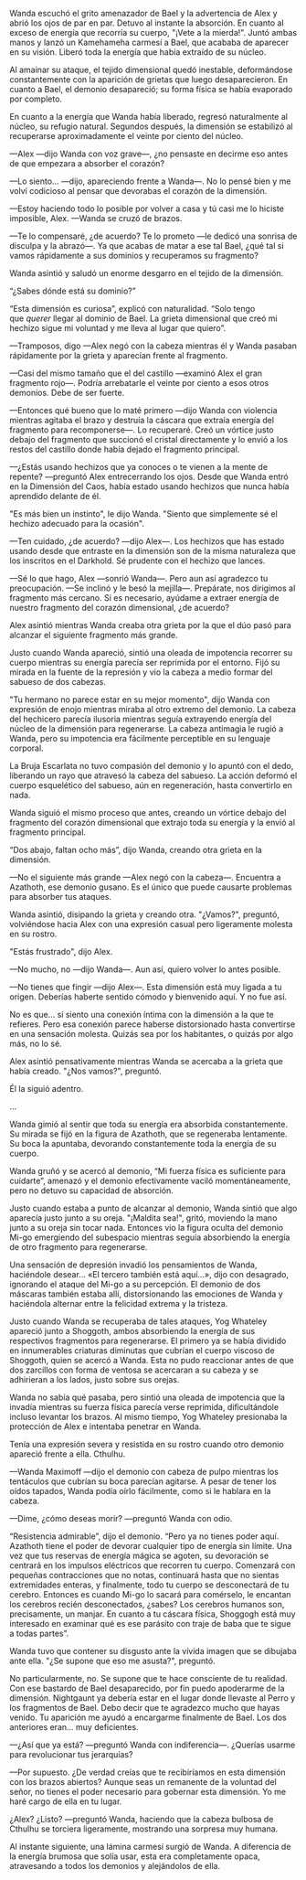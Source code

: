 
Wanda escuchó el grito amenazador de Bael y la advertencia de Alex y abrió los ojos de par en par. Detuvo al instante la absorción. En cuanto al exceso de energía que recorría su cuerpo, "¡Vete a la mierda!". Juntó ambas manos y lanzó un Kamehameha carmesí a Bael, que acababa de aparecer en su visión. Liberó toda la energía que había extraído de su núcleo.

Al amainar su ataque, el tejido dimensional quedó inestable, deformándose constantemente con la aparición de grietas que luego desaparecieron. En cuanto a Bael, el demonio desapareció; su forma física se había evaporado por completo.

En cuanto a la energía que Wanda había liberado, regresó naturalmente al núcleo, su refugio natural. Segundos después, la dimensión se estabilizó al recuperarse aproximadamente el veinte por ciento del núcleo.

—Alex —dijo Wanda con voz grave—, ¿no pensaste en decirme eso antes de que empezara a absorber el corazón?

—Lo siento... —dijo, apareciendo frente a Wanda—. No lo pensé bien y me volví codicioso al pensar que devorabas el corazón de la dimensión.

—Estoy haciendo todo lo posible por volver a casa y tú casi me lo hiciste imposible, Alex. —Wanda se cruzó de brazos.

—Te lo compensaré, ¿de acuerdo? Te lo prometo —le dedicó una sonrisa de disculpa y la abrazó—. Ya que acabas de matar a ese tal Bael, ¿qué tal si vamos rápidamente a sus dominios y recuperamos su fragmento?

Wanda asintió y saludó un enorme desgarro en el tejido de la dimensión.

“¿Sabes dónde está su dominio?”

“Esta dimensión es curiosa”, explicó con naturalidad. “Solo tengo que _querer_ llegar al dominio de Bael. La grieta dimensional que creó mi hechizo sigue mi voluntad y me lleva al lugar que quiero”.

—Tramposos, digo —Alex negó con la cabeza mientras él y Wanda pasaban rápidamente por la grieta y aparecían frente al fragmento.

—Casi del mismo tamaño que el del castillo —examinó Alex el gran fragmento rojo—. Podría arrebatarle el veinte por ciento a esos otros demonios. Debe de ser fuerte.

—Entonces qué bueno que lo maté primero —dijo Wanda con violencia mientras agitaba el brazo y destruía la cáscara que extraía energía del fragmento para recomponerse—. Lo recuperaré. Creó un vórtice justo debajo del fragmento que succionó el cristal directamente y lo envió a los restos del castillo donde había dejado el fragmento principal.

—¿Estás usando hechizos que ya conoces o te vienen a la mente de repente? —preguntó Alex entrecerrando los ojos. Desde que Wanda entró en la Dimensión del Caos, había estado usando hechizos que nunca había aprendido delante de él.

"Es más bien un instinto", le dijo Wanda. "Siento que simplemente sé el hechizo adecuado para la ocasión".

—Ten cuidado, ¿de acuerdo? —dijo Alex—. Los hechizos que has estado usando desde que entraste en la dimensión son de la misma naturaleza que los inscritos en el Darkhold. Sé prudente con el hechizo que lances.

—Sé lo que hago, Alex —sonrió Wanda—. Pero aun así agradezco tu preocupación. —Se inclinó y le besó la mejilla—. Prepárate, nos dirigimos al fragmento más cercano. Si es necesario, ayúdame a extraer energía de nuestro fragmento del corazón dimensional, ¿de acuerdo?

Alex asintió mientras Wanda creaba otra grieta por la que el dúo pasó para alcanzar el siguiente fragmento más grande.

Justo cuando Wanda apareció, sintió una oleada de impotencia recorrer su cuerpo mientras su energía parecía ser reprimida por el entorno. Fijó su mirada en la fuente de la represión y vio la cabeza a medio formar del sabueso de dos cabezas.

"Tu hermano no parece estar en su mejor momento", dijo Wanda con expresión de enojo mientras miraba al otro extremo del demonio. La cabeza del hechicero parecía ilusoria mientras seguía extrayendo energía del núcleo de la dimensión para regenerarse. La cabeza antimagia le rugió a Wanda, pero su impotencia era fácilmente perceptible en su lenguaje corporal.

La Bruja Escarlata no tuvo compasión del demonio y lo apuntó con el dedo, liberando un rayo que atravesó la cabeza del sabueso. La acción deformó el cuerpo esquelético del sabueso, aún en regeneración, hasta convertirlo en nada.

Wanda siguió el mismo proceso que antes, creando un vórtice debajo del fragmento del corazón dimensional que extrajo toda su energía y la envió al fragmento principal.

“Dos abajo, faltan ocho más”, dijo Wanda, creando otra grieta en la dimensión.

—No el siguiente más grande —Alex negó con la cabeza—. Encuentra a Azathoth, ese demonio gusano. Es el único que puede causarte problemas para absorber tus ataques.

Wanda asintió, disipando la grieta y creando otra. "¿Vamos?", preguntó, volviéndose hacia Alex con una expresión casual pero ligeramente molesta en su rostro.

"Estás frustrado", dijo Alex.

—No mucho, no —dijo Wanda—. Aun así, quiero volver lo antes posible.

—No tienes que fingir —dijo Alex—. Esta dimensión está muy ligada a tu origen. Deberías haberte sentido cómodo y bienvenido aquí. Y no fue así.

No es que… sí siento una conexión íntima con la dimensión a la que te refieres. Pero esa conexión parece haberse distorsionado hasta convertirse en una sensación molesta. Quizás sea por los habitantes, o quizás por algo más, no lo sé.

Alex asintió pensativamente mientras Wanda se acercaba a la grieta que había creado. "¿Nos vamos?", preguntó.

Él la siguió adentro.

…

Wanda gimió al sentir que toda su energía era absorbida constantemente. Su mirada se fijó en la figura de Azathoth, que se regeneraba lentamente. Su boca la apuntaba, devorando constantemente toda la energía de su cuerpo.

Wanda gruñó y se acercó al demonio, “Mi fuerza física es suficiente para cuidarte”, amenazó y el demonio efectivamente vaciló momentáneamente, pero no detuvo su capacidad de absorción.

Justo cuando estaba a punto de alcanzar al demonio, Wanda sintió que algo aparecía justo junto a su oreja. "¡Maldita sea!", gritó, moviendo la mano junto a su oreja sin tocar nada. Entonces vio la figura oculta del demonio Mi-go emergiendo del subespacio mientras seguía absorbiendo la energía de otro fragmento para regenerarse.

Una sensación de depresión invadió los pensamientos de Wanda, haciéndole desear... «El tercero también está aquí...», dijo con desagrado, ignorando el ataque del Mi-go a su percepción. El demonio de dos máscaras también estaba allí, distorsionando las emociones de Wanda y haciéndola alternar entre la felicidad extrema y la tristeza.

Justo cuando Wanda se recuperaba de tales ataques, Yog Whateley apareció junto a Shoggoth, ambos absorbiendo la energía de sus respectivos fragmentos para regenerarse. El primero ya se había dividido en innumerables criaturas diminutas que cubrían el cuerpo viscoso de Shoggoth, quien se acercó a Wanda. Esta no pudo reaccionar antes de que dos zarcillos con forma de ventosa se acercaran a su cabeza y se adhirieran a los lados, justo sobre sus orejas.

Wanda no sabía qué pasaba, pero sintió una oleada de impotencia que la invadía mientras su fuerza física parecía verse reprimida, dificultándole incluso levantar los brazos. Al mismo tiempo, Yog Whateley presionaba la protección de Alex e intentaba penetrar en Wanda.

Tenía una expresión severa y resistida en su rostro cuando otro demonio apareció frente a ella. Cthulhu.

—Wanda Maximoff —dijo el demonio con cabeza de pulpo mientras los tentáculos que cubrían su boca parecían agitarse. A pesar de tener los oídos tapados, Wanda podía oírlo fácilmente, como si le hablara en la cabeza.

—Dime, ¿cómo deseas morir? —preguntó Wanda con odio.

“Resistencia admirable”, dijo el demonio. “Pero ya no tienes poder aquí. Azathoth tiene el poder de devorar cualquier tipo de energía sin límite. Una vez que tus reservas de energía mágica se agoten, su devoración se centrará en los impulsos eléctricos que recorren tu cuerpo. Comenzará con pequeñas contracciones que no notas, continuará hasta que no sientas extremidades enteras, y finalmente, todo tu cuerpo se desconectará de tu cerebro. Entonces es cuando Mi-go lo sacará para comérselo, le encantan los cerebros recién desconectados, ¿sabes? Los cerebros humanos son, precisamente, un manjar. En cuanto a tu cáscara física, Shoggogh está muy interesado en examinar qué es ese parásito con traje de baba que te sigue a todas partes”.

Wanda tuvo que contener su disgusto ante la vívida imagen que se dibujaba ante ella. "¿Se supone que eso me asusta?", preguntó.

No particularmente, no. Se supone que te hace consciente de tu realidad. Con ese bastardo de Bael desaparecido, por fin puedo apoderarme de la dimensión. Nightgaunt ya debería estar en el lugar donde llevaste al Perro y los fragmentos de Bael. Debo decir que te agradezco mucho que hayas venido. Tu aparición me ayudó a encargarme finalmente de Bael. Los dos anteriores eran... muy deficientes.

—¿Así que ya está? —preguntó Wanda con indiferencia—. ¿Querías usarme para revolucionar tus jerarquías?

—Por supuesto. ¿De verdad creías que te recibiríamos en esta dimensión con los brazos abiertos? Aunque seas un remanente de la voluntad del señor, no tienes el poder necesario para gobernar esta dimensión. Yo me haré cargo de ella en tu lugar.

¿Alex? ¿Listo? —preguntó Wanda, haciendo que la cabeza bulbosa de Cthulhu se torciera ligeramente, mostrando una sorpresa muy humana.

Al instante siguiente, una lámina carmesí surgió de Wanda. A diferencia de la energía brumosa que solía usar, esta era completamente opaca, atravesando a todos los demonios y alejándolos de ella.